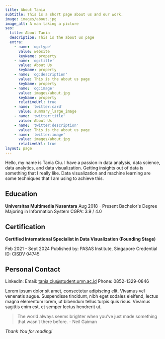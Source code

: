 ```yaml
---
title: About Tania
subtitle: This is a short page about us and our work.
image: images/about.jpg
image_alt: A man taking a picture
seo:
  title: About Tania
  description: This is the about us page
  extra:
    - name: 'og:type'
      value: website
      keyName: property
    - name: 'og:title'
      value: About Us
      keyName: property
    - name: 'og:description'
      value: This is the about us page
      keyName: property
    - name: 'og:image'
      value: images/about.jpg
      keyName: property
      relativeUrl: true
    - name: 'twitter:card'
      value: summary_large_image
    - name: 'twitter:title'
      value: About Us
    - name: 'twitter:description'
      value: This is the about us page
    - name: 'twitter:image'
      value: images/about.jpg
      relativeUrl: true
layout: page
---
```


Hello, my name is Tania Ciu.
I have a passion in data analysis, data science, data analytics, and data visualization. Getting insights out of data is something that I really like. Data visualization and machine learning are some techniques that I am using to achieve this. 

## Education
**Universitas Multimedia Nusantara**
Aug 2018 - Present
Bachelor's Degree
Majoring in Information System
CGPA: 3.9 / 4.0

## Certification
**Certified International Specialist in Data Visualization (Founding Stage)**
<p>Feb 2021 - Sept 2024
Published by: PASAS Institute, Singapore
Credential ID: CISDV 04745</p>

## Personal Contact
LinkedIn:
Email: tania.ciu@student.umn.ac.id
Phone: 0852-1329-0846

Lorem ipsum dolor sit amet, consectetur adipiscing elit. Vivamus vel venenatis augue. Suspendisse tincidunt, nibh eget sodales eleifend, lectus magna elementum lorem, ut bibendum tellus turpis quis risus. Vivamus sagittis enim est, et semper lectus hendrerit ut.

>The world always seems brighter when you’ve just made something that wasn’t there before. - Neil Gaiman

*Thank You for reading!*
